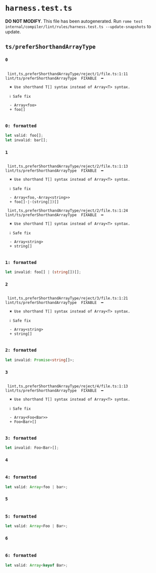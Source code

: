 # `harness.test.ts`

**DO NOT MODIFY**. This file has been autogenerated. Run `rome test internal/compiler/lint/rules/harness.test.ts --update-snapshots` to update.

## `ts/preferShorthandArrayType`

### `0`

```

 lint,ts,preferShorthandArrayType/reject/1/file.ts:1:11 lint/ts/preferShorthandArrayType  FIXABLE  ━

  ✖ Use shorthand T[] syntax instead of Array<T> syntax.

  ℹ Safe fix

  - Array<foo>
  + foo[]


```

### `0: formatted`

```ts
let valid: foo[];
let invalid: bar[];

```

### `1`

```

 lint,ts,preferShorthandArrayType/reject/2/file.ts:1:13 lint/ts/preferShorthandArrayType  FIXABLE  ━

  ✖ Use shorthand T[] syntax instead of Array<T> syntax.

  ℹ Safe fix

  - Array<foo,·Array<string>>
  + foo[]·|·(string[])[]

 lint,ts,preferShorthandArrayType/reject/2/file.ts:1:24 lint/ts/preferShorthandArrayType  FIXABLE  ━

  ✖ Use shorthand T[] syntax instead of Array<T> syntax.

  ℹ Safe fix

  - Array<string>
  + string[]


```

### `1: formatted`

```ts
let invalid: foo[] | (string[])[];

```

### `2`

```

 lint,ts,preferShorthandArrayType/reject/3/file.ts:1:21 lint/ts/preferShorthandArrayType  FIXABLE  ━

  ✖ Use shorthand T[] syntax instead of Array<T> syntax.

  ℹ Safe fix

  - Array<string>
  + string[]


```

### `2: formatted`

```ts
let invalid: Promise<string[]>;

```

### `3`

```

 lint,ts,preferShorthandArrayType/reject/4/file.ts:1:13 lint/ts/preferShorthandArrayType  FIXABLE  ━

  ✖ Use shorthand T[] syntax instead of Array<T> syntax.

  ℹ Safe fix

  - Array<Foo<Bar>>
  + Foo<Bar>[]


```

### `3: formatted`

```ts
let invalid: Foo<Bar>[];

```

### `4`

```

```

### `4: formatted`

```ts
let valid: Array<foo | bar>;

```

### `5`

```

```

### `5: formatted`

```ts
let valid: Array<Foo | Bar>;

```

### `6`

```

```

### `6: formatted`

```ts
let valid: Array<keyof Bar>;

```
